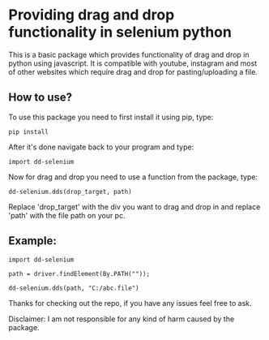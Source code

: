 # Providing drag and drop functionality in selenium python

This is a basic package which provides functionality of drag and drop in python using javascript. It is compatible with youtube, instagram and most of other websites which require drag and drop for pasting/uploading a file.

## How to use?
To use this package you need to first install it using pip, type:

```
pip install 
```

After it's done navigate back to your program and type:

```
import dd-selenium
```

Now for drag and drop you need to use a function from the package, type:

```
dd-selenium.dds(drop_target, path)
```

Replace 'drop_target' with the div you want to drag and drop in and replace 'path' with the file path on your pc.


## Example:

```
import dd-selenium

path = driver.findElement(By.PATH(""));

dd-selenium.dds(path, "C:/abc.file")
```

Thanks for checking out the repo, if you have any issues feel free to ask.

Disclaimer: I am not responsible for any kind of harm caused by the package. 
